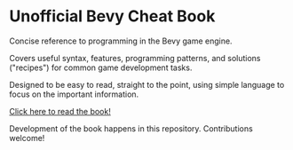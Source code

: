 # Unofficial Bevy Cheat Book

Concise reference to programming in the Bevy game engine.

Covers useful syntax, features, programming patterns, and solutions ("recipes") for common game development tasks.

Designed to be easy to read, straight to the point, using simple language to focus on the important information.

[Click here to read the book!](https://bevy-cheatbook.github.io)

Development of the book happens in this repository. Contributions welcome!
